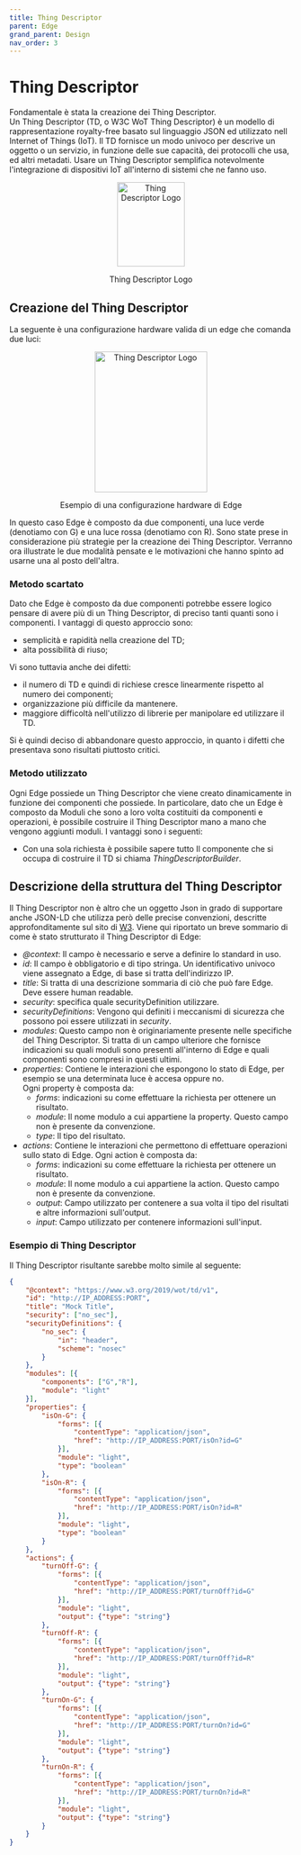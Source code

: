 ```yaml
---
title: Thing Descriptor
parent: Edge
grand_parent: Design
nav_order: 3
---
```


# Thing Descriptor

Fondamentale è stata la creazione dei Thing Descriptor.  
Un Thing Descriptor (TD, o W3C WoT Thing Descriptor) è un modello di rappresentazione royalty-free basato sul linguaggio JSON ed utilizzato nell Internet of Things (IoT).
Il TD fornisce un modo univoco per descrive un oggetto o un servizio, in funzione delle sue capacità, dei protocolli che usa, ed altri metadati.
Usare un Thing Descriptor semplifica notevolmente l'integrazione di dispositivi IoT all'interno di sistemi che ne fanno uso.

<div align="center">
<img src="https://upload.wikimedia.org/wikipedia/commons/e/e1/ThingDescription_Logo.png" alt="Thing Descriptor Logo" width="120" height="150">
<p align="center">Thing Descriptor Logo</p>
</div>

## Creazione del Thing Descriptor
La seguente è una configurazione hardware valida di un edge che comanda due luci:

<div align="center">
<img src="https://images2.imgbox.com/30/61/jHL2Vsxd_o.png" alt="Thing Descriptor Logo" width="200" height="250">
<p align="center">Esempio di una configurazione hardware di Edge</p>
</div>

In questo caso Edge è composto da due componenti, una luce verde (denotiamo con G) e una luce rossa (denotiamo con R).
Sono state prese in considerazione più strategie per la creazione dei Thing Descriptor. Verranno ora illustrate le due modalità pensate e le motivazioni che hanno spinto ad usarne una al posto dell'altra.

### Metodo scartato
Dato che Edge è composto da due componenti potrebbe essere logico pensare di avere più di un Thing Descriptor, di preciso tanti quanti sono i componenti. I vantaggi di questo approccio sono:
- semplicità e rapidità nella creazione del TD;
- alta possibilità di riuso;
  
Vi sono tuttavia anche dei difetti:
- il numero di TD e quindi di richiese cresce linearmente rispetto al numero dei componenti;
- organizzazione più difficile da mantenere.
- maggiore difficoltà nell'utilizzo di librerie per manipolare ed utilizzare il TD.
  
Si è quindi deciso di abbandonare questo approccio, in quanto i difetti che presentava sono risultati piuttosto critici.

### Metodo utilizzato

Ogni Edge possiede un Thing Descriptor che viene creato dinamicamente in funzione dei componenti che possiede.
In particolare, dato che un Edge è composto da Moduli che sono a loro volta costituiti da componenti e operazioni, è possibile costruire il Thing Descriptor mano a mano che vengono aggiunti moduli.
I vantaggi sono i seguenti:
- Con una sola richiesta è possibile sapere tutto 
Il componente che si occupa di costruire il TD si chiama _ThingDescriptorBuilder_.


## Descrizione della struttura del Thing Descriptor

Il Thing Descriptor non è altro che un oggetto Json in grado di supportare anche JSON-LD che utilizza però delle precise convenzioni, descritte approfonditamente sul sito di [W3](https://www.w3.org/TR/wot-thing-description/).
Viene qui riportato un breve sommario di come è stato strutturato il Thing Descriptor di Edge:

- _@context_: Il campo è necessario e serve a definire lo standard in uso.
- _id_: Il campo è obbligatorio e di tipo stringa. Un identificativo univoco viene assegnato a Edge, di base si tratta dell'indirizzo IP.
- _title_: Si tratta di una descrizione sommaria di ciò che può fare Edge. Deve essere human readable.
- _security_: specifica quale securityDefinition utilizzare.
- _securityDefinitions_: Vengono qui definiti i meccanismi di sicurezza che possono poi essere utilizzati in _security_.
- _modules_: Questo campo non è originariamente presente nelle specifiche del Thing Descriptor. Si tratta di un campo ulteriore che fornisce indicazioni su quali moduli sono presenti all'interno di Edge e quali componenti sono compresi in questi ultimi.
- _properties_: Contiene le interazioni che espongono lo stato di Edge, per esempio se una determinata luce è accesa oppure no.  
Ogni property è composta da:
  - _forms_: indicazioni su come effettuare la richiesta per ottenere un risultato.
  - _module_: Il nome modulo a cui appartiene la property. Questo campo non è presente da convenzione.
  - _type_: Il tipo del risultato.
- _actions_: Contiene le interazioni che permettono di effettuare operazioni sullo stato di Edge. Ogni action è composta da:
  - _forms_: indicazioni su come effettuare la richiesta per ottenere un risultato.
  - _module_: Il nome modulo a cui appartiene la action. Questo campo non è presente da convenzione.
  - _output_: Campo utilizzato per contenere a sua volta il tipo del risultati e altre informazioni sull'output.
  - _input_: Campo utilizzato per contenere informazioni sull'input.
### Esempio di Thing Descriptor

Il Thing Descriptor risultante sarebbe molto simile al seguente:
``` json
{
    "@context": "https://www.w3.org/2019/wot/td/v1",
    "id": "http://IP_ADDRESS:PORT",
    "title": "Mock Title",
    "security": ["no_sec"],
    "securityDefinitions": {
        "no_sec": {
            "in": "header",
            "scheme": "nosec"
        }
    },
    "modules": [{
        "components": ["G","R"],
        "module": "light"
    }],
    "properties": {
        "isOn-G": {
            "forms": [{
                "contentType": "application/json",
                "href": "http://IP_ADDRESS:PORT/isOn?id=G"
            }],
            "module": "light",
            "type": "boolean"
        },
        "isOn-R": {
            "forms": [{
                "contentType": "application/json",
                "href": "http://IP_ADDRESS:PORT/isOn?id=R"
            }],
            "module": "light",
            "type": "boolean"
        }
    },
    "actions": {
        "turnOff-G": {
            "forms": [{
                "contentType": "application/json",
                "href": "http://IP_ADDRESS:PORT/turnOff?id=G"
            }],
            "module": "light",
            "output": {"type": "string"}
        },
        "turnOff-R": {
            "forms": [{
                "contentType": "application/json",
                "href": "http://IP_ADDRESS:PORT/turnOff?id=R"
            }],
            "module": "light",
            "output": {"type": "string"}
        },
        "turnOn-G": {
            "forms": [{
                "contentType": "application/json",
                "href": "http://IP_ADDRESS:PORT/turnOn?id=G"
            }],
            "module": "light",
            "output": {"type": "string"}
        },
        "turnOn-R": {
            "forms": [{
                "contentType": "application/json",
                "href": "http://IP_ADDRESS:PORT/turnOn?id=R"
            }],
            "module": "light",
            "output": {"type": "string"}
        }
    }
}
```


